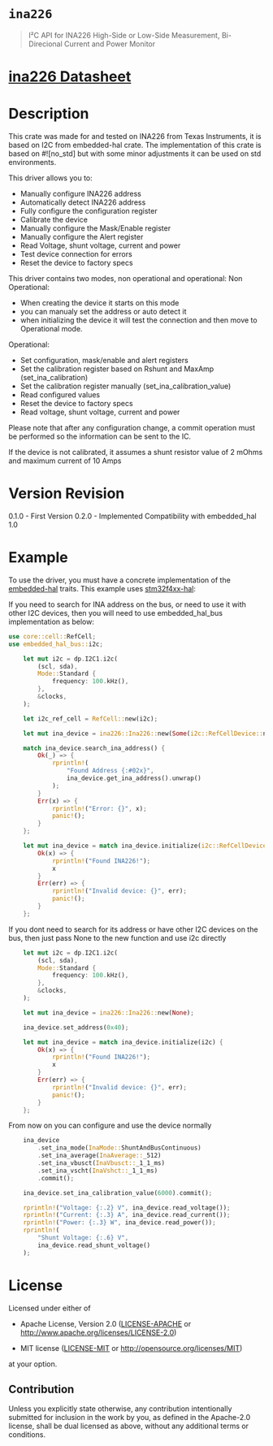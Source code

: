 # `ina226`

> I²C API for INA226 High-Side or Low-Side Measurement, Bi-Direcional Current and Power Monitor

# [ina226 Datasheet](https://www.ti.com/product/INA226)

# Description

This crate was made for and tested on INA226 from Texas Instruments, it is based on I2C from embedded-hal crate.
The implementation of this crate is based on #![no_std] but with some minor adjustments it can be used on std environments.

This driver allows you to:
- Manually configure INA226 address
- Automatically detect INA226 address
- Fully configure the configuration register
- Calibrate the device
- Manually configure the Mask/Enable register
- Manually configure the Alert register
- Read Voltage, shunt voltage, current and power
- Test device connection for errors
- Reset the device to factory specs

This driver contains two modes, non operational and operational:
Non Operational:
 - When creating the device it starts on this mode
 - you can manualy set the address or auto detect it
 - when initializing the device it will test the connection and then move to Operational mode.

 Operational:
 - Set configuration, mask/enable and alert registers
 - Set the calibration register based on Rshunt and MaxAmp (set_ina_calibration)
 - Set the calibration register manually (set_ina_calibration_value)
 - Read configured values
 - Reset the device to factory specs
 - Read voltage, shunt voltage, current and power

 Please note that after any configuration change, a commit operation must be performed so the information can be sent to the IC.

 If the device is not calibrated, it assumes a shunt resistor value of 2 mOhms and maximum current of 10 Amps

# Version Revision

0.1.0 - First Version
0.2.0 - Implemented Compatibility with embedded_hal 1.0

# Example

To use the driver, you must have a concrete implementation of the
[embedded-hal](https://crates.io/crates/embedded-hal) traits.  This example uses
[stm32f4xx-hal](https://crates.io/crates/stm32f4xx-hal):

If you need to search for INA address on the bus, or need to use it with other I2C devices, then you will need to use embedded_hal_bus implementation as below:


``` rust
use core::cell::RefCell;
use embedded_hal_bus::i2c;

    let mut i2c = dp.I2C1.i2c(
        (scl, sda),
        Mode::Standard {
            frequency: 100.kHz(),
        },
        &clocks,
    );

    let i2c_ref_cell = RefCell::new(i2c);

    let mut ina_device = ina226::Ina226::new(Some(i2c::RefCellDevice::new(&i2c_ref_cell)));

    match ina_device.search_ina_address() {
        Ok(_) => {
            rprintln!(
                "Found Address {:#02x}",
                ina_device.get_ina_address().unwrap()
            );
        }
        Err(x) => {
            rprintln!("Error: {}", x);
            panic!();
        }
    };

    let mut ina_device = match ina_device.initialize(i2c::RefCellDevice::new(&i2c_ref_cell)) {
        Ok(x) => {
            rprintln!("Found INA226!");
            x
        }
        Err(err) => {
            rprintln!("Invalid device: {}", err);
            panic!();
        }
    };
```
If you dont need to search for its address or have other I2C devices on the bus, then just pass None to the new function and use i2c directly


```rust
    let mut i2c = dp.I2C1.i2c(
        (scl, sda),
        Mode::Standard {
            frequency: 100.kHz(),
        },
        &clocks,
    );

    let mut ina_device = ina226::Ina226::new(None);

    ina_device.set_address(0x40);

    let mut ina_device = match ina_device.initialize(i2c) {
        Ok(x) => {
            rprintln!("Found INA226!");
            x
        }
        Err(err) => {
            rprintln!("Invalid device: {}", err);
            panic!();
        }
    };
```

From now on you can configure and use the device normally

```rust
    ina_device
        .set_ina_mode(InaMode::ShuntAndBusContinuous)
        .set_ina_average(InaAverage::_512)
        .set_ina_vbusct(InaVbusct::_1_1_ms)
        .set_ina_vscht(InaVshct::_1_1_ms)
        .commit();

    ina_device.set_ina_calibration_value(6000).commit();

    rprintln!("Voltage: {:.2} V", ina_device.read_voltage());
    rprintln!("Current: {:.3} A", ina_device.read_current());
    rprintln!("Power: {:.3} W", ina_device.read_power());
    rprintln!(
        "Shunt Voltage: {:.6} V",
        ina_device.read_shunt_voltage()
    );

```

# License

Licensed under either of

- Apache License, Version 2.0 ([LICENSE-APACHE](LICENSE-APACHE) or
  http://www.apache.org/licenses/LICENSE-2.0)

- MIT license ([LICENSE-MIT](LICENSE-MIT) or http://opensource.org/licenses/MIT)

at your option.

## Contribution

Unless you explicitly state otherwise, any contribution intentionally submitted
for inclusion in the work by you, as defined in the Apache-2.0 license, shall be
dual licensed as above, without any additional terms or conditions.